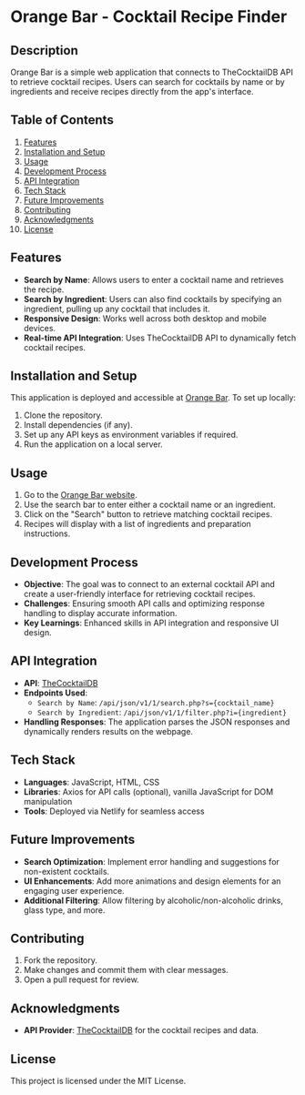 # Orange Bar - Cocktail Recipe Finder

## Description
Orange Bar is a simple web application that connects to TheCocktailDB API to retrieve cocktail recipes. Users can search for cocktails by name or by ingredients and receive recipes directly from the app's interface.

## Table of Contents
1. [Features](#features)
2. [Installation and Setup](#installation-and-setup)
3. [Usage](#usage)
4. [Development Process](#development-process)
5. [API Integration](#api-integration)
6. [Tech Stack](#tech-stack)
7. [Future Improvements](#future-improvements)
8. [Contributing](#contributing)
9. [Acknowledgments](#acknowledgments)
10. [License](#license)

## Features
- **Search by Name**: Allows users to enter a cocktail name and retrieves the recipe.
- **Search by Ingredient**: Users can also find cocktails by specifying an ingredient, pulling up any cocktail that includes it.
- **Responsive Design**: Works well across both desktop and mobile devices.
- **Real-time API Integration**: Uses TheCocktailDB API to dynamically fetch cocktail recipes.

## Installation and Setup
This application is deployed and accessible at [Orange Bar](https://orangebar1.netlify.app/).
To set up locally:
1. Clone the repository.
2. Install dependencies (if any).
3. Set up any API keys as environment variables if required.
4. Run the application on a local server.

## Usage
1. Go to the [Orange Bar website](https://orangebar1.netlify.app/).
2. Use the search bar to enter either a cocktail name or an ingredient.
3. Click on the "Search" button to retrieve matching cocktail recipes.
4. Recipes will display with a list of ingredients and preparation instructions.

## Development Process
- **Objective**: The goal was to connect to an external cocktail API and create a user-friendly interface for retrieving cocktail recipes.
- **Challenges**: Ensuring smooth API calls and optimizing response handling to display accurate information.
- **Key Learnings**: Enhanced skills in API integration and responsive UI design.

## API Integration
- **API**: [TheCocktailDB](https://www.thecocktaildb.com/)
- **Endpoints Used**:
  - `Search by Name`: `/api/json/v1/1/search.php?s={cocktail_name}`
  - `Search by Ingredient`: `/api/json/v1/1/filter.php?i={ingredient}`
- **Handling Responses**: The application parses the JSON responses and dynamically renders results on the webpage.

## Tech Stack
- **Languages**: JavaScript, HTML, CSS
- **Libraries**: Axios for API calls (optional), vanilla JavaScript for DOM manipulation
- **Tools**: Deployed via Netlify for seamless access

## Future Improvements
- **Search Optimization**: Implement error handling and suggestions for non-existent cocktails.
- **UI Enhancements**: Add more animations and design elements for an engaging user experience.
- **Additional Filtering**: Allow filtering by alcoholic/non-alcoholic drinks, glass type, and more.

## Contributing
1. Fork the repository.
2. Make changes and commit them with clear messages.
3. Open a pull request for review.

## Acknowledgments
- **API Provider**: [TheCocktailDB](https://www.thecocktaildb.com/) for the cocktail recipes and data.

## License
This project is licensed under the MIT License.
